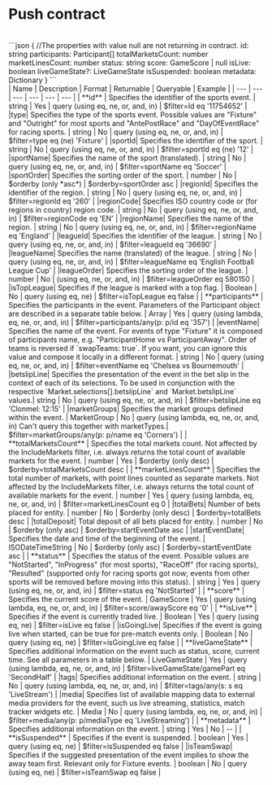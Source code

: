 # Push contract
<br>
```json
{
    //The properties with value null are not returning in contract.
    id: string
    participants: Participant[]
    totalMarketsCount: number
    marketLinesCount: number
    status: string
    score: GameScore | null
    isLive: boolean
    liveGameState?: LiveGameState
    isSuspended: boolean
    metadata: Dictionary<any>
}
```
<br>
| Name | Description | Format | Returnable | Queryable | Example |
| --- | --- | --- | --- | --- | --- |
| **id** | Specifies the identifier of the sports event. | string | Yes | query (using eq, ne, or, and, in) | $filter=Id eq '11754652' |
|type| Specifies the type of the sports event. Possible values are "Fixture" and "Outright" for most sports and "AntePostRace" and "DayOfEventRace" for racing sports. | string | No | query (using eq, ne, or, and, in) | $filter=type eq (ne) 'Fixture' |
|sportId| Specifies the identifier of the sport. | string | No | query (using eq, ne, or, and, in) | $filter=sportId eq (ne) '12' |
|sportName| Specifies the name of the sport (translated). | string | No | query (using eq, ne, or, and, in) | $filter=sportName eq 'Soccer' |
|sportOrder| Specifies the sorting order of the sport. | number | No | $orderby (only *asc*) | $orderby=sportOrder asc |
|regionId| Specifies the identifier of the region. | string | No | query (using eq, ne, or, and, in) | $filter=regionId eq '260' |
|regionCode| Specifies ISO country code or (for regions in country) region code. | string | No | query (using eq, ne, or, and, in) | $filter=regionCode eq 'EN' |
|regionName| Specifies the name of the region. | string | No | query (using eq, ne, or, and, in) | $filter=regionName eq 'England' |
|leagueId| Specifies the identifier of the league. | string | No | query (using eq, ne, or, and, in) | $filter=leagueId eq '36690' |
|leagueName| Specifies the name (translated) of the league. | string | No | query (using eq, ne, or, and, in) | $filter=leagueName eq 'English Football League Cup' |
|leagueOrder| Specifies the sorting order of the league. | number | No | (using eq, ne, or, and, in) | $filter=leagueOrder eq 580150 |
|isTopLeague| Specifies if the league is marked with a top flag. | Boolean | No | query (using eq, ne) | $filter=isTopLeague eq false |
|  **participants** | Specifies the participants in the event. Parameters of the Participant object are described in a separate table below. | Array | Yes | query (using lambda, eq, ne, or, and, in) | $filter=participants/any(p: p/id eq '357') |
|eventName| Specifies the name of the event. For events of type "Fixture" it is composed of participants name, e.g. "ParticipantHome vs ParticipantAway". Order of teams is reversed if `swapTeams: true`. If you want, you can ignore this value and compose it locally in a different format. | string | No | query (using eq, ne, or, and, in) | $filter=eventName eq 'Chelsea vs Bournemouth' |
|betslipLine| Specifies the presentation of the event in the bet slip in the context of each of its selections. To be used in conjunction with the respective `Market.selections[].betslipLine` and `Market.betslipLine` values.| string | No | query (using eq, ne, or, and, in) | $filter=betslipLine eq 'Clonmel: 12:15' |
|marketGroups| Specifies the market groups defined within the event. | MarketGroup | No | query (using lambda, eq, ne, or, and, in) 
Сan't query this together with marketTypes.| $filter=marketGroups/any(p: p/name eq 'Corners') |
| **totalMarketsCount** | Specifies the total markets count. Not affected by the IncludeMarkets filter, i.e. always returns the total count of available markets for the event. | number | Yes | $orderby (only desc) | $orderby=totalMarketsCount desc |
| **marketLinesCount** | Specifies the total number of markets, with point lines counted as separate markets. Not affected by the IncludeMarkets filter, i.e. always returns the total count of available markets for the event. | number | Yes | query (using lambda, eq, ne, or, and, in) | $filter=marketLinesCount eq 0 |
|totalBets| Number of bets placed for entity. | number | No | $orderby (only desc) | $orderby=totalBets desc |
|totalDeposit| Total deposit of all bets placed for entity. | number | No | $orderby (only asc) | $orderby=startEventDate asc |
|startEventDate| Specifies the date and time of the beginning of the event. | ISODateTimeString | No | $orderby (only asc) | $orderby=startEventDate asc |
| **status** | Specifies the status of the event. Possible values are "NotStarted", "InProgress" (for most sports), "RaceOff" (for racing sports), "Resulted" (supported only for racing sports got now; events from other sports will be removed before moving into this status). | string | Yes | query (using eq, ne, or, and, in) | $filter=status eq 'NotStarted' |
| **score** |	Specifies the current score of the event. | GameScore |	Yes | query (using lambda, eq, ne, or, and, in) | $filter=score/awayScore eq '0' |
| **isLive** | Specifies if the event is currently traded live. | Boolean | Yes | query (using eq, ne) | $filter=isLive eq false |
|isGoingLive| Specifies if the event is going live when started, can be true for pre-match events only. | Boolean | No | query (using eq, ne) | $filter=isGoingLive eq false |
| **liveGameState** |	Specifies additional information on the event such as status, score, current time. See all parameters in a table below. | LiveGameState | Yes | query (using lambda, eq, ne, or, and, in) | $filter=liveGameState/gamePart eq 'SecondHalf' |
|tags| Specifies additional information on the event. | string | No |	query (using lambda, eq, ne, or, and, in) | $filter=tags/any(s: s eq 'LiveStream') |
|media|	Specifies list of available mapping data to external media providers for the event, such us live streaming, statistics, match tracker widgets etc. | Media | No | query (using lambda, eq, ne, or, and, in) | $filter=media/any(p: p/mediaType eq 'LiveStreaming') |
| **metadata** | Specifies additional information on the event. | string | Yes | No | -- |
| **isSuspended** | Specifies if the event is suspended. | boolean | Yes | query (using eq, ne) | $filter=isSuspended eq false |
|isTeamSwap| Specifies if the suggested presentation of the event implies to show the away team first. Relevant only for Fixture events. | boolean | No | query (using eq, ne) | $filter=isTeamSwap eq false |

